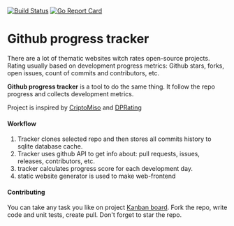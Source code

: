 [![Build Status](https://travis-ci.org/AndreyBronin/github-progress-tracker.svg?branch=master)](https://travis-ci.org/AndreyBronin/github-progress-tracker)
[![Go Report Card](https://goreportcard.com/badge/github.com/AndreyBronin/github-progress-tracker)](https://goreportcard.com/report/github.com/AndreyBronin/github-progress-tracker)


Github progress tracker
=======================

There are a lot of thematic websites witch rates open-source projects. 
Rating usually based on development progress metrics: Github stars, forks, open issues, count of commits and contributors, etc. 

**Github progress tracker** is a tool to do the same thing.
It follow the repo progress and collects development metrics.


Project is inspired by [CriptoMiso](https://www.cryptomiso.com) and [DPRating](https://dprating.com)

#### Workflow

1. Tracker clones selected repo and then stores all commits history to sqlite database cache.
2. Tracker uses github API to get info about: pull requests, issues, releases, contributors, etc.
3. tracker calculates progress score for each development day.
4. static website generator is used to make web-frontend


#### Contributing

You can take any task you like on project [Kanban board](https://github.com/AndreyBronin/github-progress-tracker/projects/2).
Fork the repo, write code and unit tests, create pull.
Don't forget to star the repo. 